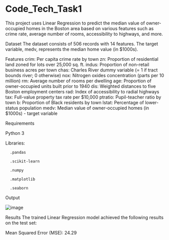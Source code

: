 # Code_Tech_Task1
This project uses Linear Regression to predict the median value of owner-occupied homes in the Boston area based on various features such as crime rate, average number of rooms, accessibility to highways, and more.

Dataset
The dataset consists of 506 records with 14 features. The target variable, medv, represents the median home value (in $1000s).

Features
crim: Per capita crime rate by town
zn: Proportion of residential land zoned for lots over 25,000 sq. ft.
indus: Proportion of non-retail business acres per town
chas: Charles River dummy variable (= 1 if tract bounds river; 0 otherwise)
nox: Nitrogen oxides concentration (parts per 10 million)
rm: Average number of rooms per dwelling
age: Proportion of owner-occupied units built prior to 1940
dis: Weighted distances to five Boston employment centers
rad: Index of accessibility to radial highways
tax: Full-value property tax rate per $10,000
ptratio: Pupil-teacher ratio by town
b: Proportion of Black residents by town
lstat: Percentage of lower-status population
medv: Median value of owner-occupied homes (in $1000s) - target variable


Requirements

Python 3

   Libraries:
   
      .pandas
      
      .scikit-learn
      
      .numpy
      
      .matplotlib
      
      .seaborn

Output 

![image](https://github.com/user-attachments/assets/dec2dcd1-8c60-48c0-8b2f-c8ef0b5cf695)


Results
The trained Linear Regression model achieved the following results on the test set:

Mean Squared Error (MSE): 24.29

